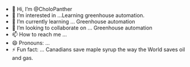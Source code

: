 - 👋 Hi, I’m @CholoPanther
- 👀 I’m interested in ...Learning greenhouse automation.
- 🌱 I’m currently learning ... Greenhouse automation
- 💞️ I’m looking to collaborate on ... Greenhouse automation      
- 📫 How to reach me ...
- 😄 Pronouns: ...
- ⚡ Fun fact: ... Canadians save maple syrup the way the World saves oil and gas.

<!---
CholoPanther/CholoPanther is a ✨ special ✨ repository because its `README.md` (this file) appears on your GitHub profile.
You can click the Preview link to take a look at your changes.
--->
